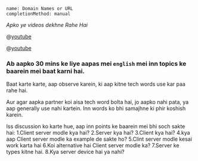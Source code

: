 ```ngMeta
name: Domain Names or URL
completionMethod: manual
```
*Apko ye videos dekhne Rahe Hai*

@[youtube](L5BlpPU_muY)

@[youtube](XhSWx4ktFPQ)

### Ab aapko 30 mins ke liye aapas mei `english` mei inn topics ke baarein mei baat karni hai.
Baat karte karte, aap observe karein, ki aap kitne tech words use kar paa rahe hai.

Aur agar aapka partner koi aisa tech word bolta hai, jo aapko nahi pata, ya aap generally use nahi kartein. Inn words ko bhi samajhne ki phir koshish karein.

Iss discussion ko karte hue, aap inn points ke baarein mei bhi soch sakte hai:
1.Client server modle kya hai?
2.Server kya hai?
3.Client kya hai?
4.kya aap Client server modle ka example de sakte ho?
5.Clint server modle kesai work karta hai
6.Koi alternative hai Client server modle ka?
7.Server ke types kitne hai.
8.Kya server device hai ya nahi?
